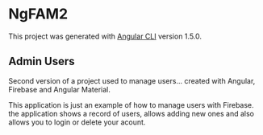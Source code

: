 # NgFAM2

This project was generated with [Angular CLI](https://github.com/angular/angular-cli) version 1.5.0.

## Admin Users

Second version of a project used to manage users... created with Angular, Firebase and Angular Material.

This application is just an example of how to manage users with Firebase. the application shows a record of users, allows adding new ones and also allows you to login or delete your acount.